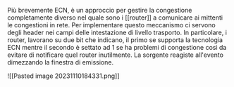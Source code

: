 Più brevemente ECN, è un approccio per gestire la congestione completamente diverso nel quale sono i [[router]] a comunicare ai mittenti le congestioni in rete.
Per implementare questo meccanismo ci servono degli header nei campi delle intestazione di livello trasporto.
In particolare, i router, lavorano su due bit che indicano, il primo se supporta la tecnologia ECN mentre il secondo è settato ad 1 se ha problemi di congestione così da evitare di notificare quel router inutilmente.
La sorgente reagiste all'evento dimezzando la finestra di emissione.

![[Pasted image 20231110184331.png]]